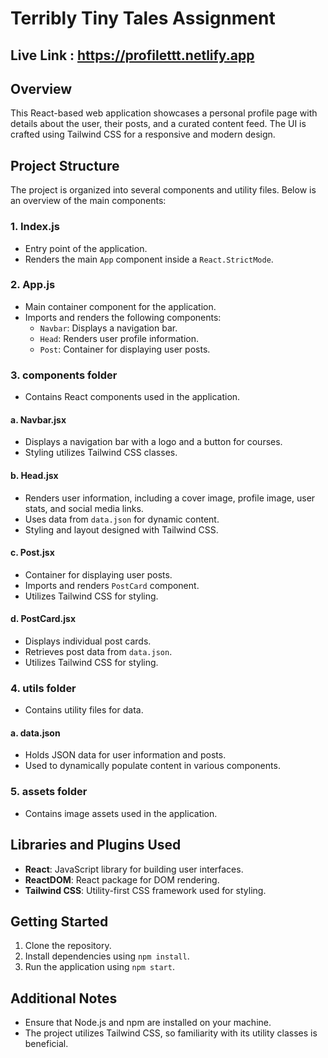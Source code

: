 # Terribly Tiny Tales Assignment

## Live Link : https://profilettt.netlify.app
## Overview

This React-based web application showcases a personal profile page with details about the user, their posts, and a curated content feed. The UI is crafted using Tailwind CSS for a responsive and modern design.

## Project Structure

The project is organized into several components and utility files. Below is an overview of the main components:

### 1. **Index.js**
   - Entry point of the application.
   - Renders the main `App` component inside a `React.StrictMode`.

### 2. **App.js**
   - Main container component for the application.
   - Imports and renders the following components:
     - `Navbar`: Displays a navigation bar.
     - `Head`: Renders user profile information.
     - `Post`: Container for displaying user posts.

### 3. **components folder**
   - Contains React components used in the application.

   #### a. **Navbar.jsx**
   - Displays a navigation bar with a logo and a button for courses.
   - Styling utilizes Tailwind CSS classes.

   #### b. **Head.jsx**
   - Renders user information, including a cover image, profile image, user stats, and social media links.
   - Uses data from `data.json` for dynamic content.
   - Styling and layout designed with Tailwind CSS.

   #### c. **Post.jsx**
   - Container for displaying user posts.
   - Imports and renders `PostCard` component.
   - Utilizes Tailwind CSS for styling.

   #### d. **PostCard.jsx**
   - Displays individual post cards.
   - Retrieves post data from `data.json`.
   - Utilizes Tailwind CSS for styling.
   
### 4. **utils folder**
   - Contains utility files for data.

   #### a. **data.json**
   - Holds JSON data for user information and posts.
   - Used to dynamically populate content in various components.

### 5. **assets folder**
   - Contains image assets used in the application.

## Libraries and Plugins Used

- **React**: JavaScript library for building user interfaces.
- **ReactDOM**: React package for DOM rendering.
- **Tailwind CSS**: Utility-first CSS framework used for styling.

## Getting Started

1. Clone the repository.
2. Install dependencies using `npm install`.
3. Run the application using `npm start`.

## Additional Notes

- Ensure that Node.js and npm are installed on your machine.
- The project utilizes Tailwind CSS, so familiarity with its utility classes is beneficial.


